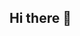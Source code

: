 ## Hi there 👋

<!--
**iza-muller/iza-muller** is a ✨ _special_ ✨ repository because its `README.md` (this file) appears on your GitHub profile.

Here are some ideas to get you started:
- 🎯 Quality Assurance Professional.
- 🛠️ Skilled in Test Automation, Manual Testing, and Agile Methodologies.
- 🚀 Proficient in tools like Cypress, Appium and Postman.
- 🎓 Certified in Quality Assurance with ongoing studies in Software Engineering.
